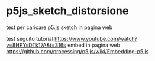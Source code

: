 # p5js_sketch_distorsione
test per caricare p5.js sketch in pagina web

test seguito tutorial https://www.youtube.com/watch?v=8HPYsDTk17A&t=316s
embed in pagina web https://github.com/processing/p5.js/wiki/Embedding-p5.js


